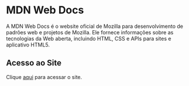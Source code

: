 # MDN Web Docs

A MDN Web Docs é o website oficial de Mozilla para desenvolvimento de padrões web e projetos de Mozilla. Ele fornece informações sobre as tecnologias da Web aberta, incluindo HTML, CSS e APIs para sites e aplicativo HTML5.

## Acesso ao Site

Clique [aqui](https://developer.mozilla.org/pt-BR) para acessar o site.
